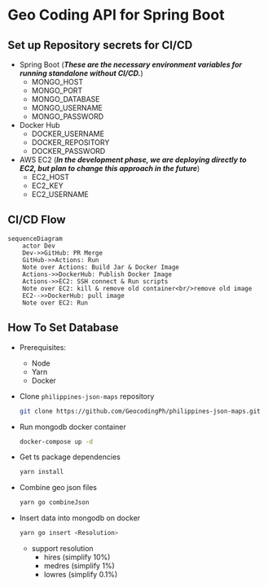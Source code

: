 # Geo Coding API for Spring Boot

## Set up Repository secrets for CI/CD
- Spring Boot (***These are the necessary environment variables for running standalone without CI/CD.***)
  - MONGO_HOST
  - MONGO_PORT
  - MONGO_DATABASE
  - MONGO_USERNAME
  - MONGO_PASSWORD
- Docker Hub
  - DOCKER_USERNAME
  - DOCKER_REPOSITORY
  - DOCKER_PASSWORD
- AWS EC2 (***In the development phase, we are deploying directly to EC2, but plan to change this approach in the future***)
  - EC2_HOST
  - EC2_KEY
  - EC2_USERNAME

## CI/CD Flow

```mermaid
sequenceDiagram
    actor Dev
    Dev->>GitHub: PR Merge
    GitHub->>Actions: Run
    Note over Actions: Build Jar & Docker Image
    Actions->>DockerHub: Publish Docker Image
    Actions->>EC2: SSH connect & Run scripts
    Note over EC2: kill & remove old container<br/>remove old image
    EC2-->>DockerHub: pull image
    Note over EC2: Run
```

## How To Set Database

- Prerequisites:
  - Node
  - Yarn
  - Docker

- Clone `philippines-json-maps` repository
    ```sh
    git clone https://github.com/GeocodingPh/philippines-json-maps.git
    ```

- Run mongodb docker container
    ```sh
    docker-compose up -d
    ```

- Get ts package dependencies
    ```sh
    yarn install
    ```

- Combine geo json files
    ```sh
    yarn go combineJson
    ```

- Insert data into mongodb on docker
    ```sh
    yarn go insert <Resolution>
    ```
  - support resolution
    - hires (simplify 10%)
    - medres (simplify 1%)
    - lowres (simplify 0.1%)
  

